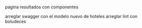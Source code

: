 pagina resultados con componentes

arreglar swagger con el modelo nuevo de hoteles
arreglar lint con boludeces
